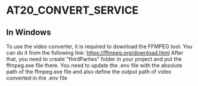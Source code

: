 # AT20_CONVERT_SERVICE

## In Windows
To use the video converter, it is required to download the FFMPEG tool. You can do it from the following link: https://ffmpeg.org/download.html
After that, you need to create "thirdParties" folder in your project and put the ffmpeg.exe file there. You need to update the .env file with the absolute path of the ffmpeg.exe file and also define the output path of video converted in the .env file